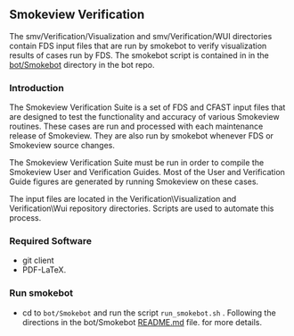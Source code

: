 ##  Smokeview Verification

The smv/Verification/Visualization and smv/Verification/WUI directories contain FDS input files that are run by smokebot 
to verify visualization results of cases run by FDS.  The smokebot script is contained in in the
[bot/Smokebot](https://github.com/firemodels/bot/tree/master/Smokebot) directory in the bot repo.

### Introduction 

The Smokeview Verification Suite is a set of FDS and CFAST input files that are designed to test the functionality and accuracy of various Smokeview routines. These cases are run and processed with each maintenance release of Smokeview.  They are also run
by smokebot whenever FDS or Smokeview source changes.

The Smokeview Verification Suite must be run in order to compile the Smokeview User and Verification Guides. Most of the User and Verification Guide figures are generated by running Smokeview on these cases.

The input files are located in the Verification\Visualization and Verification\Wui repository directories. Scripts are used to automate this process.

### Required Software 

  * git client
  * PDF-LaTeX.

### Run smokebot

  * cd to `bot/Smokebot` and run the script `run_smokebot.sh` .  Following the directions in the bot/Smokebot
  [README.md](https://github.com/firemodels/bot/blob/master/Smokebot/README.md) file. 
for more details.
